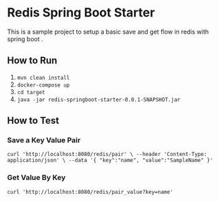 # Redis Spring Boot Starter

This is a sample project to setup a basic save and get flow in redis with spring boot .

## How to Run

1. ``mvn clean install``
2. ``docker-compose up ``
3. `cd target`
4. `java -jar redis-springboot-starter-0.0.1-SNAPSHOT.jar`

## How to Test

### Save a Key Value Pair

`curl 'http://localhost:8080/redis/pair' \
--header 'Content-Type: application/json' \
--data '{
"key":"name",
"value":"SampleName"
}'`

### Get Value By Key

`curl 'http://localhost:8080/redis/pair_value?key=name'`